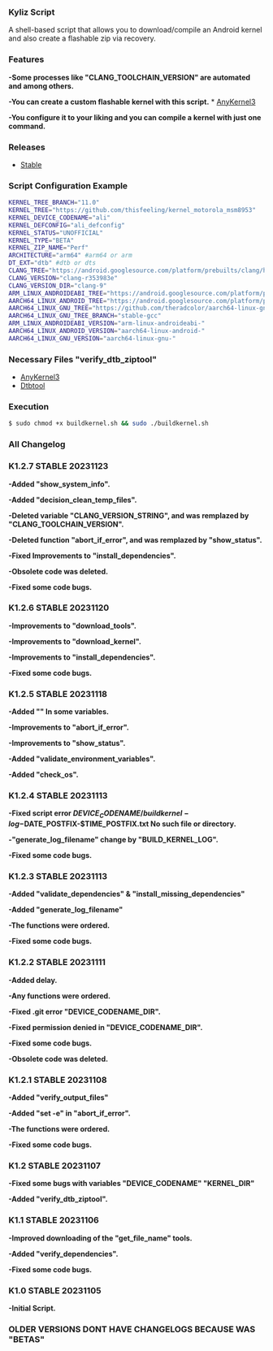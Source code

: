 ### Kyliz Script

A shell-based script that allows you to download/compile an Android kernel and also create a flashable zip via recovery.

### Features

**-Some processes like "CLANG_TOOLCHAIN_VERSION" are automated and among others.**

**-You can create a custom flashable kernel with this script.** *  [AnyKernel3](https://github.com/ZyCromerZ/AnyKernel3)

**-You configure it to your liking and you can compile a kernel with just one command.**

### Releases

*  [Stable](https://github.com/thisfeeling/kyliz_script/releases)

### Script Configuration Example

```bash
KERNEL_TREE_BRANCH="11.0"
KERNEL_TREE="https://github.com/thisfeeling/kernel_motorola_msm8953"
KERNEL_DEVICE_CODENAME="ali"
KERNEL_DEFCONFIG="ali_defconfig"
KERNEL_STATUS="UNOFFICIAL"
KERNEL_TYPE="BETA"
KERNEL_ZIP_NAME="Perf"
ARCHITECTURE="arm64" #arm64 or arm
DT_EXT="dtb" #dtb or dts
CLANG_TREE="https://android.googlesource.com/platform/prebuilts/clang/host/linux-x86/+archive/f8e856556909898bd35ee8eae829437721b5a3db/clang-r353983e.tar.gz"
CLANG_VERSION="clang-r353983e"
CLANG_VERSION_DIR="clang-9"
ARM_LINUX_ANDROIDEABI_TREE="https://android.googlesource.com/platform/prebuilts/gcc/linux-x86/arm/arm-linux-androideabi-4.9/+archive/refs/heads/pie-release.tar.gz"
AARCH64_LINUX_ANDROID_TREE="https://android.googlesource.com/platform/prebuilts/gcc/linux-x86/aarch64/aarch64-linux-android-4.9/+archive/refs/heads/pie-release.tar.gz"
AARCH64_LINUX_GNU_TREE="https://github.com/theradcolor/aarch64-linux-gnu"
AARCH64_LINUX_GNU_TREE_BRANCH="stable-gcc"
ARM_LINUX_ANDROIDEABI_VERSION="arm-linux-androideabi-"
AARCH64_LINUX_ANDROID_VERSION="aarch64-linux-android-"
AARCH64_LINUX_GNU_VERSION="aarch64-linux-gnu-"
```
### Necessary Files "verify_dtb_ziptool"

*  [AnyKernel3](https://github.com/thisfeeling/kyliz_script/tree/kyliz/AnyKernel3)
*  [Dtbtool](https://github.com/thisfeeling/kyliz_script/tree/kyliz/Dtbtool)

### Execution
```bash
$ sudo chmod +x buildkernel.sh && sudo ./buildkernel.sh 
```
### All Changelog

### K1.2.7 STABLE 20231123

**-Added "show_system_info".**

**-Added "decision_clean_temp_files".**

**-Deleted variable "CLANG_VERSION_STRING", and was remplazed by "CLANG_TOOLCHAIN_VERSION".**

**-Deleted function "abort_if_error", and was remplazed by "show_status".**

**-Fixed Improvements to "install_dependencies".**

**-Obsolete code was deleted.**

**-Fixed some code bugs.**

### K1.2.6 STABLE 20231120

**-Improvements to "download_tools".**

**-Improvements to "download_kernel".**

**-Improvements to "install_dependencies".**

**-Fixed some code bugs.**

### K1.2.5 STABLE 20231118

**-Added "" In some variables.**

**-Improvements to "abort_if_error".**

**-Improvements to "show_status".**

**-Added "validate_environment_variables".**

**-Added "check_os".**

### K1.2.4 STABLE 20231113

**-Fixed script error $DEVICE_CODENAME/buildkernel-log-$DATE_POSTFIX-$TIME_POSTFIX.txt No such file or directory.**

**-"generate_log_filename" change by "BUILD_KERNEL_LOG".**

**-Fixed some code bugs.**

### K1.2.3 STABLE 20231113

**-Added "validate_dependencies" & "install_missing_dependencies"**

**-Added "generate_log_filename"**

**-The functions were ordered.**

**-Fixed some code bugs.**

### K1.2.2 STABLE 20231111

**-Added delay.**

**-Any functions were ordered.**

**-Fixed .git error "DEVICE_CODENAME_DIR".**

**-Fixed permission denied in "DEVICE_CODENAME_DIR".**

**-Fixed some code bugs.**

**-Obsolete code was deleted.**

### K1.2.1 STABLE 20231108

**-Added "verify_output_files"**

**-Added "set -e" in "abort_if_error".**

**-The functions were ordered.**

**-Fixed some code bugs.**

### K1.2 STABLE 20231107

**-Fixed some bugs with variables "DEVICE_CODENAME" "KERNEL_DIR"**

**-Added "verify_dtb_ziptool".**

### K1.1 STABLE 20231106

**-Improved downloading of the "get_file_name" tools.**

**-Added "verify_dependencies".**

**-Fixed some code bugs.**

### K1.0 STABLE 20231105

**-Initial Script.**

### OLDER VERSIONS DONT HAVE CHANGELOGS BECAUSE WAS "BETAS"
